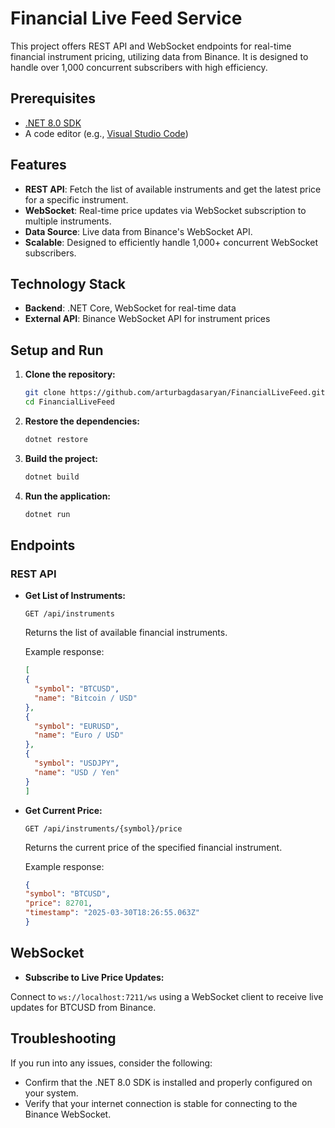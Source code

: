 # Financial Live Feed Service

This project offers REST API and WebSocket endpoints for real-time financial instrument pricing, utilizing data from Binance. It is designed to handle over 1,000 concurrent subscribers with high efficiency.

## Prerequisites

- [.NET 8.0 SDK](https://dotnet.microsoft.com/download/dotnet/8.0)
- A code editor (e.g., [Visual Studio Code](https://code.visualstudio.com/))

## Features

- **REST API**: Fetch the list of available instruments and get the latest price for a specific instrument.
- **WebSocket**: Real-time price updates via WebSocket subscription to multiple instruments.
- **Data Source**: Live data from Binance's WebSocket API.
- **Scalable**: Designed to efficiently handle 1,000+ concurrent WebSocket subscribers.

## Technology Stack

- **Backend**: .NET Core, WebSocket for real-time data
- **External API**: Binance WebSocket API for instrument prices
## Setup and Run

1. **Clone the repository:**

   ```sh
   git clone https://github.com/arturbagdasaryan/FinancialLiveFeed.git
   cd FinancialLiveFeed
   ```

2. **Restore the dependencies:**

   ```sh
   dotnet restore
   ```

3. **Build the project:**

   ```sh
   dotnet build
   ```

4. **Run the application:**

   ```sh
   dotnet run
   ```

## Endpoints

### REST API

- **Get List of Instruments:**

  `GET /api/instruments`

  Returns the list of available financial instruments.

  Example response:

  ```json
  [
  {
    "symbol": "BTCUSD",
    "name": "Bitcoin / USD"
  },
  {
    "symbol": "EURUSD",
    "name": "Euro / USD"
  },
  {
    "symbol": "USDJPY",
    "name": "USD / Yen"
  }
  ]
  ```

- **Get Current Price:**

  `GET /api/instruments/{symbol}/price`

  Returns the current price of the specified financial instrument.

  Example response:

  ```json
  {
  "symbol": "BTCUSD",
  "price": 82701,
  "timestamp": "2025-03-30T18:26:55.063Z"
  }
  ```

## WebSocket
- **Subscribe to Live Price Updates:**

Connect to `ws://localhost:7211/ws` using a WebSocket client to receive live updates for BTCUSD from Binance.

## Troubleshooting
If you run into any issues, consider the following:
- Confirm that the .NET 8.0 SDK is installed and properly configured on your system.
- Verify that your internet connection is stable for connecting to the Binance WebSocket.
